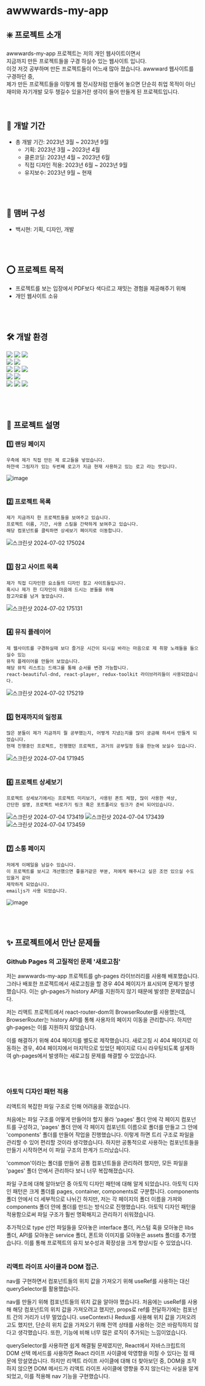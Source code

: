 # awwwards-my-app

## ❇️ 프로젝트 소개

awwwards-my-app 프로젝트는 저의 개인 웹사이트이면서 <br/>
지금까지 만든 프로젝트들을 구경 하실수 있는 웹사이트 입니다.<br/>
이것 저것 공부하며 만든 프로젝트들이 어느새 많아 졌습니다.
awwward 웹사이트를 구경하던 중, <br/>
제가 만든 프로젝트들을 이렇게 웹 전시장처럼 만들어 놓으면 단순히 취업 목적이 아닌 <br/>
재미와 자기개발 모두 챙길수 있을거란 생각이 들어 만들게 된 프로젝트입니다.<br/>
<br/><br/>

## 📆 개발 기간

- 총 개발 기간: 2023년 3월 ~ 2023년 9월
  - 기획: 2023년 3월 ~ 2023년 4월
  - 클론코딩: 2023년 4월 ~ 2023년 6월
  - 직접 디자인 적용: 2023년 6월 ~ 2023년 9월
  - 유지보수: 2023년 9월 ~ 현재
    <br/><br/>
    <br/><br/>

## 👤 맴버 구성

- 백시현: 기획, 디자인, 개발
  <br/><br/>
  <br/><br/>

## ⭕ 프로젝트 목적

- 프로젝트를 보는 입장에서 PDF보다 색다르고 재밋는 경험을 제공해주기 위해
- 개인 웹사이트 소유
  <br/><br/>
  <br/><br/>

## 🛠️ 개발 환경

<span><img src="https://img.shields.io/badge/HTML5-E34F26?style=flat-square&logo=html5&logoColor=white"/></span>
<span><img src="https://img.shields.io/badge/CSS3-1572B6?style=flat-square&logo=css3&logoColor=white"/></span>
<span><img src="https://img.shields.io/badge/styled_components-DB7093?style=flat-square&logo=styledcomponents&logoColor=white"/></span><br/>
<span><img src="https://img.shields.io/badge/JavaScript-F7DF1E?style=flat-square&logo=javascript&logoColor=black"/></span>
<span><img src="https://img.shields.io/badge/TypeScript-3178C6?style=flat-square&logo=typescript&logoColor=white"/></span><br/>
<span><img src="https://img.shields.io/badge/React-61DAFB?style=flat-square&logo=react&logoColor=black"/></span>
<span><img src="https://img.shields.io/badge/ReactQuery-FF4154?style=flat-square&logo=reactquery&logoColor=white"/></span>
<span><img src="https://img.shields.io/badge/Redux_Toolkit-764ABC?style=flat-square&logo=redux&logoColor=white"/></span><br/>
<span><img src="https://img.shields.io/badge/git-F05032?style=flat-square&logo=git&logoColor=white"/></span>
<span><img src="https://img.shields.io/badge/Github-181717?style=flat-square&logo=github&logoColor=white"/></span><br/>
<span><img src="https://img.shields.io/badge/VisualStudioCode-007ACC?style=flat-square&logo=visualstudiocode&logoColor=white"/></span>
<span><img src="https://img.shields.io/badge/figma-F24E1E?style=flat-square&logo=figma&logoColor=white"/></span>
<span><img src="https://img.shields.io/badge/Windows-0078D6?style=flat-square&logo=windows&logoColor=white"/></span>
<br/><br/>
<br/><br/>

## 📄 프로젝트 설명

### 1️⃣ 랜딩 페이지

```
우측에 제가 직접 만든 제 로고들을 넣었습니다.
하얀색 그림자가 있는 두번쨰 로고가 지금 현재 사용하고 있는 로고 라는 뜻입니다.
```

![image](https://github.com/baek-si-hyun/awwwards-my-app/assets/107901109/eae56bcb-cdbc-4cbf-ab16-26de5892d97a)
<br/><br/>

### 2️⃣ 프로젝트 목록

```
제가 지금까지 한 프로젝트들을 보여주고 있습니다.
프로젝트 이름, 기간, 사용 스킬을 간략하게 보여주고 있습니다.
해당 컴포넌트를 클릭하면 상세보기 페이지로 이동합니다.
```

![스크린샷 2024-07-02 175024](https://github.com/baek-si-hyun/awwwards-my-app/assets/107901109/f242053c-5745-405c-947b-31083415835f)
<br/><br/>

### 3️⃣ 참고 사이트 목록

```
제가 직접 디자인한 요소들의 디자인 참고 사이트들입니다.
혹시나 제가 한 디자인이 마음에 드시는 분들을 위해
참고자료를 남겨 놓았습니다.
```

![스크린샷 2024-07-02 175131](https://github.com/baek-si-hyun/awwwards-my-app/assets/107901109/157b1920-cc17-4445-b64c-b689e3fcf904)
<br/><br/>

### 4️⃣ 뮤직 플레이어

```
제 웹사이트를 구경하실때 보다 즐거운 시간이 되시길 바라는 마음으로 제 취향 노래들을 들으실수 있는
뮤직 플레이어를 만들어 보았습니다.
해당 뮤직 리스트는 드래그를 통해 순서를 변경 가능합니다.
react-beautiful-dnd, react-player, redux-toolkit 라이브러리들이 사용되었습니다.
```

![스크린샷 2024-07-02 175219](https://github.com/baek-si-hyun/awwwards-my-app/assets/107901109/bb89db1f-9bae-4306-a432-e8ccb80f9009)
<br/><br/>

### 5️⃣ 현재까지의 일정표

```
많은 분들이 제가 지금까지 뭘 공부했는지, 어떻게 지냈는지를 많이 궁금해 하셔서 만들게 되었습니다.
현재 진행중인 프로젝트, 진행했던 프로젝트, 과거의 공부일정 등을 한눈에 보실수 있습니다.
```

![스크린샷 2024-07-04 171945](https://github.com/baek-si-hyun/awwwards-my-app/assets/107901109/b54eaa6e-208d-4ccc-bb5b-ca2682a20448)
<br/><br/>

### 6️⃣ 프로젝트 상세보기

```
프로젝트 상세보기에서는 프로젝트 미리보기, 사용된 폰트 체험, 많이 사용한 색상,
간단한 설명, 프로젝트 바로가기 링크 혹은 포트폴리오 링크가 준비 되어있습니다.
```

![스크린샷 2024-07-04 173419](https://github.com/baek-si-hyun/awwwards-my-app/assets/107901109/4cdb3070-f13e-41c9-a5cc-d259ebb0dca7)
![스크린샷 2024-07-04 173439](https://github.com/baek-si-hyun/awwwards-my-app/assets/107901109/cbcbe4e7-b773-4539-9b8f-9bec64fb4ca1)
![스크린샷 2024-07-04 173459](https://github.com/baek-si-hyun/awwwards-my-app/assets/107901109/c6c205e2-febe-4da9-b838-196556e3ea56)
<br/><br/>

### 7️⃣ 소통 페이지

```
저에게 이메일을 남길수 있습니다. 
이 프로젝트를 보시고 개선했으면 좋을거같은 부분, 저에게 해주시고 싶은 조언 있으실 수도 있을거 같아 
제작하게 되었습니다.
emailjs가 사용 되었습니다.
```

![image](https://github.com/baek-si-hyun/awwwards-my-app/assets/107901109/c812d1e2-36e1-4daf-bacf-f66c43360875)
<br/><br/>
<br/><br/>

## ✨ 프로젝트에서 만난 문제들

### Github Pages 의 고질적인 문제 '새로고침'

저는 awwwards-my-app 프로젝트를 gh-pages 라이브러리를 사용해 배포했습니다. 그러나 배포한 프로젝트에서 새로고침을 할 경우 404 페이지가 표시되며 문제가 발생했습니다. 이는 gh-pages가 history API를 지원하지 않기 때문에 발생한 문제였습니다.

저는 리액트 프로젝트에서 react-router-dom의 BrowserRouter를 사용했는데, BrowserRouter는 history API를 통해 사용자의 페이지 이동을 관리합니다. 하지만 gh-pages는 이를 지원하지 않았습니다.

이를 해결하기 위해 404 페이지를 별도로 제작했습니다. 새로고침 시 404 페이지로 이동하는 경우, 404 페이지에서 마지막으로 있었던 페이지로 다시 라우팅되도록 설계하여 gh-pages에서 발생하는 새로고침 문제를 해결할 수 있었습니다.

<br/><br/>

### 아토믹 디자인 패턴 적용

리액트의 복잡한 파일 구조로 인해 어려움을 겪었습니다.

처음에는 파일 구조를 어떻게 만들어야 할지 몰라 'pages' 폴더 안에 각 페이지 컴포넌트를 구성하고, 'pages' 폴더 안에 각 페이지 컴포넌트 이름으로 폴더를 만들고 그 안에 'components' 폴더를 만들어 작업을 진행했습니다. 이렇게 하면 트리 구조로 파일을 관리할 수 있어 편리할 것이라 생각했습니다. 하지만 공통적으로 사용하는 컴포넌트들을 만들기 시작하면서 이 파일 구조의 한계가 드러났습니다.

'common'이라는 폴더를 만들어 공통 컴포넌트들을 관리하려 했지만, 모든 파일을 'pages' 폴더 안에서 관리하다 보니 너무 복잡해졌습니다.

파일 구조에 대해 알아보던 중 아토믹 디자인 패턴에 대해 알게 되었습니다. 아토믹 디자인 패턴은 크게 폴더를 pages, container, components로 구분합니다. components 폴더 안에서 더 세부적으로 나뉘긴 하지만, 저는 각 페이지의 폴더 이름을 가져와 components 폴더 안에 폴더를 만드는 방식으로 진행했습니다. 아토믹 디자인 패턴을 적용함으로써 파일 구조가 훨씬 명확해지고 관리하기 쉬워졌습니다.

추가적으로 type 선언 파일들을 모아놓은 interface 폴더, 커스텀 훅을 모아놓은 libs 폴더, API를 모아놓은 service 폴더, 폰트와 이미지를 모아놓은 assets 폴더를 추가했습니다. 이를 통해 프로젝트의 유지 보수성과 확장성을 크게 향상시킬 수 있었습니다.
<br/><br/>

### 리액트 라이프 사이클과 DOM 접근.

nav를 구현하면서 컴포넌트들의 위치 값을 가져오기 위해 useRef를 사용하는 대신 querySelector를 활용했습니다.

nav를 만들기 위해 컴포넌트들의 위치 값을 알아야 했습니다. 처음에는 useRef를 사용해 해당 컴포넌트의 위치 값을 가져오려고 했지만, props로 ref를 전달하기에는 컴포넌트 간의 거리가 너무 멀었습니다. useContext나 Redux를 사용해 위치 값을 기져오려고도 했지만, 단순히 위치 값을 가져오기 위해 전역 상태를 사용하는 것은 바람직하지 않다고 생각했습니다. 또한, 기능에 비해 너무 많은 로직이 추가되는 느낌이었습니다.

querySelector를 사용하면 쉽게 해결될 문제였지만, React에서 자바스크립트의 DOM 선택 메서드를 사용하면 React 라이프 사이클에 악영향을 미칠 수 있다는 점 때문에 망설였습니다. 하지만 리액트 라이프 사이클에 대해 더 찾아보던 중, DOM을 조작하지 않으면 DOM 메서드가 리액트 라이프 사이클에 영향을 주지 않는다는 사실을 알게 되었고, 이를 적용해 nav 기능을 구현했습니다.
